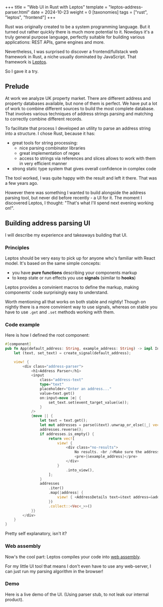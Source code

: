+++
title = "Web UI in Rust with Leptos"
template = "leptos-address-parser.html"
date = 2024-10-23
weight = 0
[taxonomies] 
tags = ["rust", "leptos", "frontend"]
+++

Rust was originally created to be a system programming language. 
But it turned out rather quickly there is much more potential to it. 
Nowdays it's a truly general purpose language, perfectly suitable for building various applications: REST APIs, game engines and more.

Nevertheless, I was surprised to discover a frontend/fullstack web framework in Rust, a niche usually dominated by JavaScript. That framework is [Leptos](https://leptos.dev/).

So I gave it a try.
<!-- more -->

## Prelude
At work we analyze UK property market.
There are different address and property databases available, but none of them is perfect.
We have put a lot of work to combine different sources to build the most complete database.
That involves various techniques of address strings parsing and matching to correctly combine different records.

To facilitate that process I developed an utility to parse an address string into a structure.
I chose Rust, because it has:

- great tools for string processing: 
    - nice parsing combinator libraries
    - great implementation of regex
    - access to strings via references and slices allows to work with them in very efficient manner
- strong static type system that gives overall confidence in complex code

The tool worked, I was quite happy with the result and left it there.
That was a few years ago. 

However there was something I wanted to build alongside the address parsing tool, but never did before recently - a UI for it. 
The moment I discovered Leptos, I thought: "That's what I'll spend next evening working on!".

## Building address parsing UI

I will describe my experience and takeaways building that UI.

### Principles

Leptos should be very easy to pick up for anyone who's familiar with React model. 
It's based on the same simple concepts:

- you have **pure functions** describing your components markup
- to keep state or run effects you use **signals** (similar to **hooks**)

Leptos provides a convinient macros to define the markup, making components' code surprisingly easy to understand.

Worth mentioning all that works on both stable and nightly! Though on nightly there is a more convinient way to use signals, whereas on stable you have to use `.get` and `.set` methods working with them. 

### Code example
Here is how I defined the root component:
```Rust
#[component]
pub fn App(default_address: String, example_address: String) -> impl IntoView {
    let (text, set_text) = create_signal(default_address);

    view! {
        <div class="address-parser">
            <h1>Address Parser</h1>
            <input
                class="address-text"
                type="text"
                placeholder="Enter an address..."
                value=text.get()
                on:input=move |e| {
                    set_text.set(event_target_value(&e));
                }
            />
            {move || {
                let text = text.get();
                let mut addresses = parse(&text).unwrap_or_else(|_| vec![]);
                addresses.reverse();
                if addresses.is_empty() {
                    return vec![
                        view! {
                            <div class="no-results">
                                No results. <br />Make sure the address is a valid UK address, like:
                                <pre>{&example_address}</pre>
                            </div>
                        }
                            .into_view(),
                    ];
                }
                addresses
                    .iter()
                    .map(|address| {
                        view! { <AddressDetails text=&text address=&address /> }
                    })
                    .collect::<Vec<_>>()
            }}
        </div>
    }
}
```

Pretty self explanatory, isn't it?

### Web assembly

Now's the cool part: Leptos compiles your code into [web assembly](https://webassembly.org/).

For my little UI tool that means I don't even have to use any web-server, I can just run my parsing algorithm in the browser!

### Demo
Here is a live demo of the UI.
(Using parser stub, to not leak our internal product).


